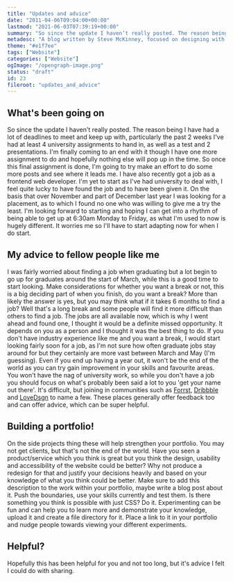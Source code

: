 ```yaml
---
title: "Updates and advice"
date: "2011-04-06T09:04:00+00:00"
lastmod: "2021-06-03T07:39:19+00:00"
summary: "So since the update I haven’t really posted. The reason being I have had a lot of deadlines to meet and keep up with, particularly the past 2 weeks I’ve had at least 4 university assignments to hand in, as well as a test and 2 presentations. I’m finally coming to an end with it though I have one more assignment to do and hopefully nothing else will pop up in the time. So once this final assignment is done, I’m going to try make an effort to do some more posts and see where it leads me."
metadesc: "A blog written by Steve McKinney, focused on designing with Illustrator and writing maintainable CSS."
theme: "#e1f7ee"
tags: ["Website"]
categories: ["Website"]
ogImage: "/opengraph-image.png"
status: "draft"
id: 23
fileroot: "updates_and_advice"
---
```


## What's been going on

So since the update I haven't really posted. The reason being I have had a lot of deadlines to meet and keep up with, particularly the past 2 weeks I've had at least 4 university assignments to hand in, as well as a test and 2 presentations. I'm finally coming to an end with it though I have one more assignment to do and hopefully nothing else will pop up in the time. So once this final assignment is done, I'm going to try make an effort to do some more posts and see where it leads me. I have also recently got a job as a frontend web developer. I'm yet to start as I've had university to deal with, I feel quite lucky to have found the job and to have been given it. On the basis that over November and part of December last year I was looking for a placement, as to which I found no one who was willing to give me a try the least. I'm looking forward to starting and hoping I can get into a rhythm of being able to get up at 6:30am Monday to Friday, as what I'm used to now is hugely different. It worries me so I'll have to start adapting now for when I do start.

## My advice to fellow people like me

I was fairly worried about finding a job when graduating but a lot begin to go up for graduates around the start of March, while this is a good time to start looking. Make considerations for whether you want a break or not, this is a big deciding part of when you finish, do you want a break? More than likely the answer is yes, but you may think what if it takes 6 months to find a job? Well that's a long break and some people will find it more difficult than others to find a job. The jobs are all available now, which is why I went ahead and found one, I thought it would be a definite missed opportunity. It depends on you as a person and I thought it was the best thing to do. If you don't have industry experience like me and you want a break, I would start looking fairly soon for a job, as I'm not sure how often graduate jobs stay around for but they certainly are more vast between March and May (I'm guessing). Even if you end up having a year out, it won't be the end of the world as you can try gain improvement in your skills and favourite areas. You won't have the nag of university work, so while you don't have a job you should focus on what's probably been said a lot to you 'get your name out there'. It's difficult, but joining in communities such as [Forrst](http://forrst.com "A web community focused on a lot of web technologies"), [Dribbble](http://dribbble.com "Dribbble is primarily a design community") and [LoveDsgn](http://lovedsgn.com "Like Dribbble, LoveDsgn is a design community too.") to name a few. These places generally offer feedback too and can offer advice, which can be super helpful.

## Building a portfolio!

On the side projects thing these will help strengthen your portfolio. You may not get clients, but that's not the end of the world. Have you seen a product/service which you think is great but you think the design, usability and accessibility of the website could be better? Why not produce a redesign for that and justify your decisions heavily and based on your knowledge of what you think could be better. Make sure to add this description to the work within your portfolio, maybe write a blog post about it. Push the boundaries, use your skills currently and test them. Is there something you think is possible with just CSS? Do it. Experimenting can be fun and can help you to learn more and demonstrate your knowledge, upload it and create a file directory for it. Place a link to it in your portfolio and nudge people towards viewing your different experiments.

## Helpful?

Hopefully this has been helpful for you and not too long, but it's advice I felt I could do with sharing.
